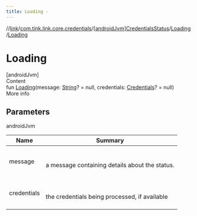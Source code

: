 ```yaml
---
title: Loading -
---
```

//[link](../../../index.md)/[com.tink.link.core.credentials](../../index.md)/[[androidJvm]CredentialsStatus](../index.md)/[Loading](index.md)/[Loading](-loading.md)



# Loading  
[androidJvm]  
Content  
fun [Loading](-loading.md)(message: [String](https://kotlinlang.org/api/latest/jvm/stdlib/kotlin/-string/index.html)? = null, credentials: [Credentials](../../../com.tink.model.credentials/[android-jvm]-credentials/index.md)? = null)  
More info  


## Parameters  
  
androidJvm  
  
|  Name|  Summary| 
|---|---|
| <a name="com.tink.link.core.credentials/CredentialsStatus.Loading/Loading/#kotlin.String?#com.tink.model.credentials.Credentials?/PointingToDeclaration/"></a>message| <a name="com.tink.link.core.credentials/CredentialsStatus.Loading/Loading/#kotlin.String?#com.tink.model.credentials.Credentials?/PointingToDeclaration/"></a><br><br>a message containing details about the status.<br><br>
| <a name="com.tink.link.core.credentials/CredentialsStatus.Loading/Loading/#kotlin.String?#com.tink.model.credentials.Credentials?/PointingToDeclaration/"></a>credentials| <a name="com.tink.link.core.credentials/CredentialsStatus.Loading/Loading/#kotlin.String?#com.tink.model.credentials.Credentials?/PointingToDeclaration/"></a><br><br>the credentials being processed, if available<br><br>
  
  



